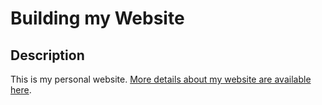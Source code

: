 # Building my Website

## Description
This is my personal website. 
[More details about my website are available here](about.md).
